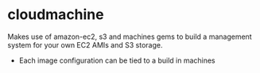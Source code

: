cloudmachine
============

Makes use of amazon-ec2, s3 and machines gems to build a management system for your own EC2 AMIs and S3 storage.

* Each image configuration can be tied to a build in machines

